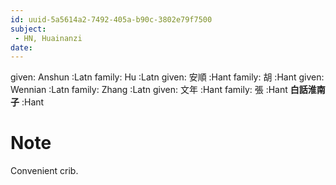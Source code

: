 ```yaml
---
id: uuid-5a5614a2-7492-405a-b90c-3802e79f7500
subject: 
 - HN, Huainanzi
date: 
---
```


given: Anshun :Latn
family: Hu :Latn
given: 安順 :Hant
family: 胡 :Hant
given: Wennian :Latn
family: Zhang :Latn
given: 文年 :Hant
family: 張 :Hant
**白話淮南子** :Hant
# Note
Convenient crib.